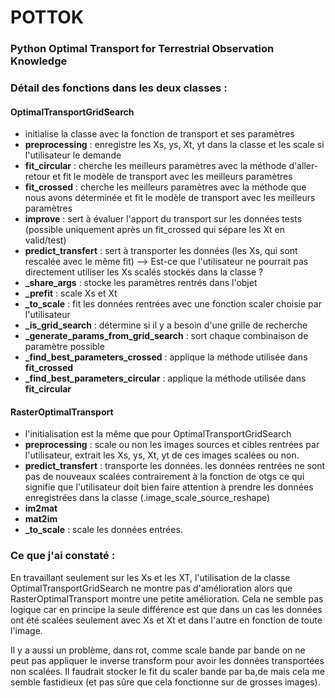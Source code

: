 # POTTOK

### Python Optimal Transport for Terrestrial Observation Knowledge

### Détail des fonctions dans les deux classes :

#### OptimalTransportGridSearch

- initialise la classe avec la fonction de transport et ses paramètres
- **preprocessing** : enregistre les Xs, ys, Xt, yt dans la classe et les scale si l'utilisateur le demande
- **fit_circular** : cherche les meilleurs paramètres avec la méthode d'aller-retour et fit le modèle de transport avec les meilleurs paramètres 
- **fit_crossed** : cherche les meilleurs paramètres avec la méthode que nous avons déterminée et fit le modèle de transport avec les meilleurs paramètres
- **improve** : sert à évaluer l'apport du transport sur les données tests (possible uniquement après un fit_crossed qui sépare les Xt en valid/test)
- **predict_transfert** : sert à transporter les données (les Xs, qui sont rescalée avec le même fit) --> Est-ce que l'utilisateur ne pourrait pas directement utiliser les Xs scalés stockés dans la classe ? 
- **_share_args** : stocke les paramètres rentrés dans l'objet 
- **_prefit** : scale Xs et Xt
- **_to_scale** : fit les données rentrées avec une fonction scaler choisie par l'utilisateur
- **_is_grid_search** : détermine si il y a besoin d'une grille de recherche
- **_generate_params_from_grid_search** : sort chaque combinaison de paramètre possible
- **_find_best_parameters_crossed** : applique la méthode utilisée dans **fit_crossed**
- **_find_best_parameters_circular** : applique la méthode utilisée dans **fit_circular**

#### RasterOptimalTransport

- l'initialisation est la même que pour OptimalTransportGridSearch
- **preprocessing** : scale ou non les images sources et cibles rentrées par l'utilisateur, extrait les Xs, ys, Xt, yt de ces images scalées ou non. 
- **predict_transfert** : transporte les données. les données rentrées ne sont pas de nouveaux scalées contrairement à la fonction de otgs ce qui signifie que l'utilisateur doit bien faire attention à prendre les données enregistrées dans la classe (.image_scale_source_reshape)
- **im2mat**
- **mat2im**
- **_to_scale** : scale les données entrées. 

### Ce que j'ai constaté :

En travaillant seulement sur les Xs et les XT, l'utilisation de la classe OptimalTransportGridSearch ne montre pas d'amélioration alors que RasterOptimalTransport montre une petite amélioration. Cela ne semble pas logique car en principe la seule différence est que dans un cas les données ont été  scalées seulement avec Xs et Xt et dans l'autre en fonction de toute l'image.

Il y a aussi un problème, dans rot, comme scale bande par bande on ne peut pas appliquer le inverse transform pour avoir les données transportées non scalées. Il faudrait stocker le fit du scaler bande par ba,de mais cela me semble fastidieux (et pas sûre que cela fonctionne sur de grosses images).






